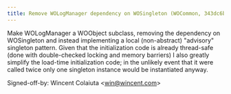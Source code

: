 ```yaml
---
title: Remove WOLogManager dependency on WOSingleton (WOCommon, 343dc6b)
---
```


Make WOLogManager a WOObject subclass, removing the dependency on WOSingleton and instead implementing a local (non-abstract) "advisory" singleton pattern. Given that the initialization code is already thread-safe (done with double-checked locking and memory barriers) I also greatly simplify the load-time initialization code; in the unlikely event that it were called twice only one singleton instance would be instantiated anyway.

Signed-off-by: Wincent Colaiuta &lt;win@wincent.com&gt;

